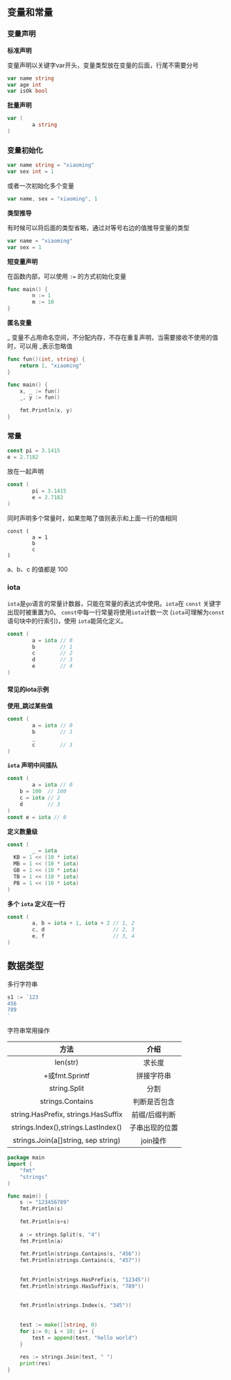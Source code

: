 ## 变量和常量

### 变量声明

**标准声明**

变量声明以关键字var开头，变量类型放在变量的后面，行尾不需要分号

```go
var name string
var age int
var isOk bool
```

**批量声明**

```go
var (
		a string
)
```



### 变量初始化

```go
var name string = "xiaoming"
var sex int = 1
```

或者一次初始化多个变量

```go
var name, sex = "xiaoming", 1
```



**类型推导**

有时候可以将后面的类型省略，通过对等号右边的值推导变量的类型

```go
var name = "xiaoming"
var sex = 1
```



**短变量声明**

在函数内部，可以使用 `:=` 的方式初始化变量

```go
func main() {
		n := 1
		m := 10
}
```



**匿名变量**

_ 变量不占用命名空间，不分配内存，不存在重复声明，当需要接收不使用的值时，可以用 _表示忽略值

```go
func fun()(int, string) {
	return 1, "xiaoming"
}

func main() {
	x, _ := fun()
	_, y := fun()
	
	fmt.Println(x, y)
}
```



### 常量

```go
const pi = 3.1415
e = 2.7182
```



放在一起声明

```go
const (
		pi = 3.1415
		e = 2.7182
)
```

同时声明多个常量时，如果忽略了值则表示和上面一行的值相同

```
const (
		a = 1
		b
		c
)
```

a、b、c 的值都是 100



### **iota**

`iota`是`go`语言的常量计数器，只能在常量的表达式中使用。`iota`在 `const` 关键字出现时被重置为0。 `const`中每一行常量将使用`iota`计数一次 (`iota`可理解为`const`语句块中的行索引)，使用 `iota`能简化定义。

```go
const (
		a = iota // 0
		b        // 1
		c        // 2
		d        // 3
		e        // 4
)
```



#### **常见的iota示例**

**使用_跳过某些值**

```go
const (
		a = iota // 0
		b        // 1
		_
		c        // 3
)
```

**`iota` 声明中间插队**

```go
const (
		a = iota // 0
  	b = 100  // 100
  	c = iota // 2
  	d        // 3
)
const e = iota // 0
```



**定义数量级**

```go
const (
		_ = iota
  KB = 1 << (10 * iota)
  MB = 1 << (10 * iota)
  GB = 1 << (10 * iota)
  TB = 1 << (10 * iota)
  PB = 1 << (10 * iota)
)
```



**多个 `iota` 定义在一行**

```go
const (
		a, b = iota + 1, iota + 2 // 1, 2
		c, d                      // 2, 3
		e, f                      // 3, 4
)
```



## 数据类型

多行字符串

```go
s1 := `123
456
789
`
```

字符串常用操作

|                方法                 |      介绍      |
| :---------------------------------: | :------------: |
|              len(str)               |     求长度     |
|           +或fmt.Sprintf            |   拼接字符串   |
|            string.Split             |      分割      |
|          strings.Contains           |  判断是否包含  |
| string.HasPrefix, strings.HasSuffix | 前缀/后缀判断  |
| strings.Index(),strings.LastIndex() | 子串出现的位置 |
| strings.Join(a[]string, sep string) |    join操作    |

```go
package main
import (
	"fmt"
	"strings"
)

func main() {
	s := "123456789"
    fmt.Println(s)
    
    fmt.Println(s+s)
    
	a := strings.Split(s, "4")
	fmt.Println(a)
    
    fmt.Println(strings.Contains(s, "456"))
    fmt.Println(strings.Contains(s, "457"))
    
    
    fmt.Println(strings.HasPrefix(s, "12345"))
    fmt.Println(strings.HasSuffix(s, "789"))
    
    
    fmt.Println(strings.Index(s, "345"))
    
    
    test := make([]string, 0)
    for i:= 0; i < 10; i++ {
        test = append(test, "hello world")
    }
    
    res := strings.Join(test, " ")
    print(res)
}
```



